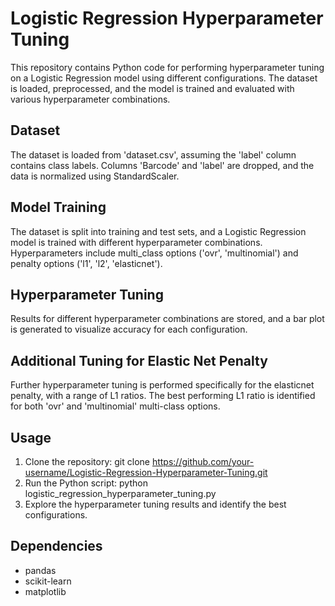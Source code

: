 # Logistic Regression Hyperparameter Tuning

This repository contains Python code for performing hyperparameter tuning on a Logistic Regression model using different configurations. The dataset is loaded, preprocessed, and the model is trained and evaluated with various hyperparameter combinations.

## Dataset

The dataset is loaded from 'dataset.csv', assuming the 'label' column contains class labels. Columns 'Barcode' and 'label' are dropped, and the data is normalized using StandardScaler.

## Model Training

The dataset is split into training and test sets, and a Logistic Regression model is trained with different hyperparameter combinations. Hyperparameters include multi_class options ('ovr', 'multinomial') and penalty options ('l1', 'l2', 'elasticnet').

## Hyperparameter Tuning

Results for different hyperparameter combinations are stored, and a bar plot is generated to visualize accuracy for each configuration.

## Additional Tuning for Elastic Net Penalty

Further hyperparameter tuning is performed specifically for the elasticnet penalty, with a range of L1 ratios. The best performing L1 ratio is identified for both 'ovr' and 'multinomial' multi-class options.

## Usage

1. Clone the repository:
   git clone https://github.com/your-username/Logistic-Regression-Hyperparameter-Tuning.git
2. Run the Python script:
   python logistic_regression_hyperparameter_tuning.py
3. Explore the hyperparameter tuning results and identify the best configurations.

## Dependencies
- pandas
- scikit-learn
- matplotlib
